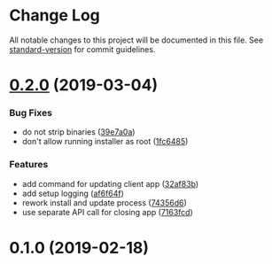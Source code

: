 # Change Log

All notable changes to this project will be documented in this file. See [standard-version](https://github.com/conventional-changelog/standard-version) for commit guidelines.

# [0.2.0](https://github.com/dessant/buster-client/compare/v0.1.0...v0.2.0) (2019-03-04)


### Bug Fixes

* do not strip binaries ([39e7a0a](https://github.com/dessant/buster-client/commit/39e7a0a))
* don't allow running installer as root ([1fc6485](https://github.com/dessant/buster-client/commit/1fc6485))


### Features

* add command for updating client app ([32af83b](https://github.com/dessant/buster-client/commit/32af83b))
* add setup logging ([af6f64f](https://github.com/dessant/buster-client/commit/af6f64f))
* rework install and update process ([74356d6](https://github.com/dessant/buster-client/commit/74356d6))
* use separate API call for closing app ([7163fcd](https://github.com/dessant/buster-client/commit/7163fcd))



<a name="0.1.0"></a>
# 0.1.0 (2019-02-18)
